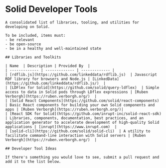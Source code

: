 # Solid Developer Tools
	
	A consolidated list of libraries, tooling, and utilities for developing on Solid.
	
	To be included, items must:
	- be relevant
	- be open-source
	- be in a healthy and well-maintained state
	
	## Libraries and Toolkits
	
	| Name  | Description | Provided By  |
	| ------------- | ------------- | ------------- |
	| [rdflib.js](https://github.com/linkeddata/rdflib.js)  | Javascript RDF library for browsers and Node.js | [LinkedData](https://github.com/linkeddata/rdflib.js/)  |
	| [LDFlex for Solid](https://github.com/solid/query-ldflex)  | Simple access to data in Solid pods through LDflex expressions | [Ruben Verborgh](https://ruben.verborgh.org/)  |
	| [Solid React Components](https://github.com/solid/react-components)  | Basic React components for building your own Solid components and apps | [Ruben Verborgh](https://ruben.verborgh.org/)|
	| [React SDK for Solid](https://github.com/inrupt-inc/solid-react-sdk)  | Libraries, components, documentation, best practices, and an application generator to accelerate development of high-quality Solid applications | [inrupt](https://www.inrupt.com)  |
	| [solid-cli](https://github.com/solid/solid-cli)  | A utility to facilitate command-line interaction with Solid servers | [Ruben Verborgh](https://ruben.verborgh.org/)  |
	
	## Developer Tool Ideas
	
	If there's something you would love to see, submit a pull request and add it to the list below.
